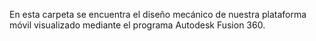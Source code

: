 En esta carpeta se encuentra el diseño mecánico de nuestra plataforma móvil visualizado mediante el programa Autodesk Fusion 360.

